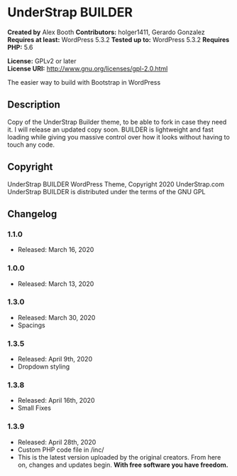 # UnderStrap BUILDER

**Created by** Alex Booth
**Contributors:** holger1411, Gerardo Gonzalez
**Requires at least:** WordPress 5.3.2
**Tested up to:** WordPress 5.3.2 
**Requires PHP:** 5.6

**License:** GPLv2 or later  
**License URI:** http://www.gnu.org/licenses/gpl-2.0.html  

The easier way to build with Bootstrap in WordPress

## Description

Copy of the UnderStrap Builder theme, to be able to fork in case they need it. I will release an updated copy soon.
BUILDER is lightweight and fast loading while giving you massive control over how it looks without having to touch any code.

## Copyright

UnderStrap BUILDER WordPress Theme, Copyright 2020 UnderStrap.com
UnderStrap BUILDER is distributed under the terms of the GNU GPL

## Changelog

### 1.1.0
* Released: March 16, 2020

### 1.0.0
* Released: March 13, 2020

### 1.3.0
* Released: March 30, 2020
* Spacings

### 1.3.5
* Released: April 9th, 2020
* Dropdown styling

### 1.3.8
* Released: April 16th, 2020
* Small Fixes

### 1.3.9
* Released: April 28th, 2020
* Custom PHP code file in /inc/
* This is the latest version uploaded by the original creators. From here on, changes and updates begin.
**With free software you have freedom.**